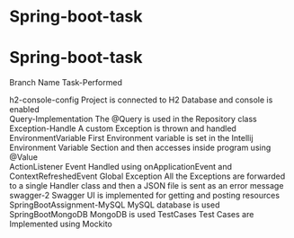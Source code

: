 # Spring-boot-task
# Spring-boot-task
Branch Name             Task-Performed

h2-console-config       Project is connected to H2 Database and console is enabled<br>
Query-Implementation    The @Query is used in the Repository class<br>
Exception-Handle        A custom Exception is thrown and handled<br>
EnvironmentVariable     First Environment variable is set in the Intellij Environment Variable Section and then accesses inside program using @Value<br>
ActionListener          Event Handled using onApplicationEvent and ContextRefreshedEvent 
Global Exception        All the Exceptions are forwarded to a single Handler class and then a JSON file is sent as an error message
swagger-2               Swagger UI is implemented for getting and posting resources
SpringBootAssignment-MySQL MySQL database is used
SpringBootMongoDB       MongoDB is used 
TestCases               Test Cases are Implemented using Mockito 
